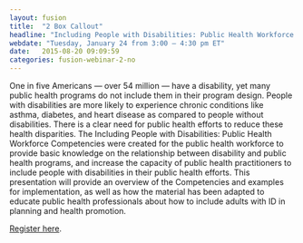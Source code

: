 ```yaml
---
layout: fusion
title:  "2 Box Callout"
headline: "Including People with Disabilities: Public Health Workforce Competencies"
webdate: "Tuesday, January 24 from 3:00 – 4:30 pm ET"
date:   2015-08-20 09:09:59
categories: fusion-webinar-2-no
---
```

<p>One in five Americans — over 54 million — have a disability, yet many public health programs do not include them in their program design. People with disabilities are more likely to experience chronic conditions like asthma, diabetes, and heart disease as compared to people without disabilities. There is a clear need for public health efforts to reduce these health disparities. The Including People with Disabilities: Public Health Workforce Competencies were created for the public health workforce to provide basic knowledge on the relationship between disability and public health programs, and increase the capacity of public health practitioners to include people with disabilities in their public health efforts. This presentation will provide an overview of the Competencies and examples for implementation, as well as how the material has been adapted to educate public health professionals about how to include adults with ID in planning and health promotion.</p>
<p><a href="http://www.aucd.org/template/event.cfm?event_id=7922">Register here</a>.</p>